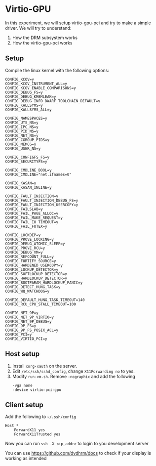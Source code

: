# Virtio-GPU
In this experiment, we will setup virtio-gpu-pci and try to make a simple driver. We will try to understand:
1. How the DRM subsystem works
2. How the virtio-gpu-pci works

## Setup
Compile the linux kernel with the following options:
```
CONFIG_KCOV=y
CONFIG_KCOV_INSTRUMENT_ALL=y
CONFIG_KCOV_ENABLE_COMPARISONS=y
CONFIG_DEBUG_FS=y
CONFIG_DEBUG_KMEMLEAK=y
CONFIG_DEBUG_INFO_DWARF_TOOLCHAIN_DEFAULT=y
CONFIG_KALLSYMS=y
CONFIG_KALLSYMS_ALL=y

CONFIG_NAMESPACES=y
CONFIG_UTS_NS=y
CONFIG_IPC_NS=y
CONFIG_PID_NS=y
CONFIG_NET_NS=y
CONFIG_CGROUP_PIDS=y
CONFIG_MEMCG=y
CONFIG_USER_NS=y

CONFIG_CONFIGFS_FS=y
CONFIG_SECURITYFS=y

CONFIG_CMDLINE_BOOL=y
CONFIG_CMDLINE="net.ifnames=0"

CONFIG_KASAN=y
CONFIG_KASAN_INLINE=y

CONFIG_FAULT_INJECTION=y
CONFIG_FAULT_INJECTION_DEBUG_FS=y
CONFIG_FAULT_INJECTION_USERCOPY=y
CONFIG_FAILSLAB=y
CONFIG_FAIL_PAGE_ALLOC=y
CONFIG_FAIL_MAKE_REQUEST=y
CONFIG_FAIL_IO_TIMEOUT=y
CONFIG_FAIL_FUTEX=y

CONFIG_LOCKDEP=y
CONFIG_PROVE_LOCKING=y
CONFIG_DEBUG_ATOMIC_SLEEP=y
CONFIG_PROVE_RCU=y
CONFIG_DEBUG_VM=y
CONFIG_REFCOUNT_FULL=y
CONFIG_FORTIFY_SOURCE=y
CONFIG_HARDENED_USERCOPY=y
CONFIG_LOCKUP_DETECTOR=y
CONFIG_SOFTLOCKUP_DETECTOR=y
CONFIG_HARDLOCKUP_DETECTOR=y
CONFIG_BOOTPARAM_HARDLOCKUP_PANIC=y
CONFIG_DETECT_HUNG_TASK=y
CONFIG_WQ_WATCHDOG=y

CONFIG_DEFAULT_HUNG_TASK_TIMEOUT=140
CONFIG_RCU_CPU_STALL_TIMEOUT=100

CONFIG_NET_9P=y
CONFIG_NET_9P_VIRTIO=y
CONFIG_NET_9P_DEBUG=y
CONFIG_9P_FS=y
CONFIG_9P_FS_POSIX_ACL=y
CONFIG_PCI=y
CONFIG_VIRTIO_PCI=y
```

## Host setup
1. Install `xorg-xauth` on the server.
2. Edit `/etc/ssh/sshd_config`, change `X11Forwarding no` to yes.
3. Modify `run-vm.sh`. Remove `-nographic` and add the following
	```
	-vga none
	-device virtio-pci-gpu
	```

## Client setup
Add the following to `~/.ssh/config`
```
Host *
	ForwardX11 yes
	ForwardX11Trusted yes
```

Now you can run `ssh -X <ip_addr>` to login to you development server

You can use https://github.com/dvdhrm/docs to check if your display is working as intended